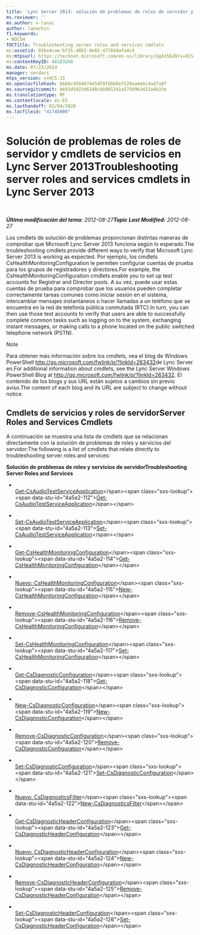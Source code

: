 ```yaml
---
title: 'Lync Server 2013: solución de problemas de roles de servidor y cmdlets de servicios'
ms.reviewer: ''
ms.author: v-lanac
author: lanachin
f1.keywords:
- NOCSH
TOCTitle: Troubleshooting server roles and services cmdlets
ms:assetid: 03be4cae-bf35-40b2-8e02-477b64afa4c9
ms:mtpsurl: https://technet.microsoft.com/en-us/library/Gg415628(v=OCS.15)
ms:contentKeyID: 48183268
ms.date: 07/23/2014
manager: serdars
mtps_version: v=OCS.15
ms.openlocfilehash: 6bb8c4504674e5459fbbb0e7529ea4e6c4ad7a8f
ms.sourcegitcommit: b693d5923d6240cbb865241a5750963423a4b33e
ms.translationtype: MT
ms.contentlocale: es-ES
ms.lasthandoff: 02/04/2020
ms.locfileid: "41745000"
---
```

<div data-xmlns="http://www.w3.org/1999/xhtml">

<div class="topic" data-xmlns="http://www.w3.org/1999/xhtml" data-msxsl="urn:schemas-microsoft-com:xslt" data-cs="http://msdn.microsoft.com/en-us/">

<div data-asp="http://msdn2.microsoft.com/asp">

# <a name="troubleshooting-server-roles-and-services-cmdlets-in-lync-server-2013"></a><span data-ttu-id="4a5a2-102">Solución de problemas de roles de servidor y cmdlets de servicios en Lync Server 2013</span><span class="sxs-lookup"><span data-stu-id="4a5a2-102">Troubleshooting server roles and services cmdlets in Lync Server 2013</span></span>

</div>

<div id="mainSection">

<div id="mainBody">

<span> </span>

<span data-ttu-id="4a5a2-103">_**Última modificación del tema:** 2012-08-27_</span><span class="sxs-lookup"><span data-stu-id="4a5a2-103">_**Topic Last Modified:** 2012-08-27_</span></span>

<span data-ttu-id="4a5a2-104">Los cmdlets de solución de problemas proporcionan distintas maneras de comprobar que Microsoft Lync Server 2013 funciona según lo esperado.</span><span class="sxs-lookup"><span data-stu-id="4a5a2-104">The troubleshooting cmdlets provide different ways to verify that Microsoft Lync Server 2013 is working as expected.</span></span> <span data-ttu-id="4a5a2-105">Por ejemplo, los cmdlets CsHealthMonitoringConfiguration le permiten configurar cuentas de prueba para los grupos de registradores y directores.</span><span class="sxs-lookup"><span data-stu-id="4a5a2-105">For example, the CsHealthMonitoringConfiguration cmdlets enable you to set up test accounts for Registrar and Director pools.</span></span> <span data-ttu-id="4a5a2-106">A su vez, puede usar estas cuentas de prueba para comprobar que los usuarios pueden completar correctamente tareas comunes como iniciar sesión en el sistema, intercambiar mensajes instantáneos o hacer llamadas a un teléfono que se encuentra en la red de telefonía pública conmutada (RTC).</span><span class="sxs-lookup"><span data-stu-id="4a5a2-106">In turn, you can then use those test accounts to verify that users are able to successfully complete common tasks such as logging on to the system, exchanging instant messages, or making calls to a phone located on the public switched telephone network (PSTN).</span></span>

<div>


> [!NOTE]
> <span data-ttu-id="4a5a2-107">Para obtener más información sobre los cmdlets, vea el&nbsp;blog de Windows PowerShell <A href="http://go.microsoft.com/fwlink/p/?linkid=263432">http://go.microsoft.com/fwlink/p/?linkId=263432</A>de Lync Server en.</span><span class="sxs-lookup"><span data-stu-id="4a5a2-107">For additional information about cmdlets, see the Lync Server&nbsp;Windows PowerShell Blog at <A href="http://go.microsoft.com/fwlink/p/?linkid=263432">http://go.microsoft.com/fwlink/p/?linkId=263432</A>.</span></span> <span data-ttu-id="4a5a2-108">El contenido de los blogs y sus URL están sujetos a cambios sin previo aviso.</span><span class="sxs-lookup"><span data-stu-id="4a5a2-108">The content of each blog and its URL are subject to change without notice.</span></span>



</div>

<div>

## <a name="server-roles-and-services-cmdlets"></a><span data-ttu-id="4a5a2-109">Cmdlets de servicios y roles de servidor</span><span class="sxs-lookup"><span data-stu-id="4a5a2-109">Server Roles and Services Cmdlets</span></span>

<span data-ttu-id="4a5a2-110">A continuación se muestra una lista de cmdlets que se relacionan directamente con la solución de problemas de roles y servicios del servidor:</span><span class="sxs-lookup"><span data-stu-id="4a5a2-110">The following is a list of cmdlets that relate directly to troubleshooting server roles and services:</span></span>

<span data-ttu-id="4a5a2-111">**Solución de problemas de roles y servicios de servidor**</span><span class="sxs-lookup"><span data-stu-id="4a5a2-111">**Troubleshooting Server Roles and Services**</span></span>

  - <span></span>  
    <span data-ttu-id="4a5a2-112">[Get-CsAudioTestServiceApplication](https://technet.microsoft.com/en-us/library/Gg412984(v=OCS.15))</span><span class="sxs-lookup"><span data-stu-id="4a5a2-112">[Get-CsAudioTestServiceApplication](https://technet.microsoft.com/en-us/library/Gg412984(v=OCS.15))</span></span>

  - <span></span>  
    <span data-ttu-id="4a5a2-113">[Set-CsAudioTestServiceApplication](https://technet.microsoft.com/en-us/library/Gg398907(v=OCS.15))</span><span class="sxs-lookup"><span data-stu-id="4a5a2-113">[Set-CsAudioTestServiceApplication](https://technet.microsoft.com/en-us/library/Gg398907(v=OCS.15))</span></span>

<!-- end list -->

  - <span></span>  
    <span data-ttu-id="4a5a2-114">[Get-CsHealthMonitoringConfiguration](https://technet.microsoft.com/en-us/library/Gg398667(v=OCS.15))</span><span class="sxs-lookup"><span data-stu-id="4a5a2-114">[Get-CsHealthMonitoringConfiguration](https://technet.microsoft.com/en-us/library/Gg398667(v=OCS.15))</span></span>

  - <span></span>  
    <span data-ttu-id="4a5a2-115">[Nuevo: CsHealthMonitoringConfiguration](https://technet.microsoft.com/en-us/library/Gg398718(v=OCS.15))</span><span class="sxs-lookup"><span data-stu-id="4a5a2-115">[New-CsHealthMonitoringConfiguration](https://technet.microsoft.com/en-us/library/Gg398718(v=OCS.15))</span></span>

  - <span></span>  
    <span data-ttu-id="4a5a2-116">[Remove-CsHealthMonitoringConfiguration](https://technet.microsoft.com/en-us/library/Gg425794(v=OCS.15))</span><span class="sxs-lookup"><span data-stu-id="4a5a2-116">[Remove-CsHealthMonitoringConfiguration](https://technet.microsoft.com/en-us/library/Gg425794(v=OCS.15))</span></span>

  - <span></span>  
    <span data-ttu-id="4a5a2-117">[Set-CsHealthMonitoringConfiguration](https://technet.microsoft.com/en-us/library/Gg425847(v=OCS.15))</span><span class="sxs-lookup"><span data-stu-id="4a5a2-117">[Set-CsHealthMonitoringConfiguration](https://technet.microsoft.com/en-us/library/Gg425847(v=OCS.15))</span></span>

<!-- end list -->

  - <span></span>  
    <span data-ttu-id="4a5a2-118">[Get-CsDiagnosticConfiguration](https://technet.microsoft.com/en-us/library/Gg413034(v=OCS.15))</span><span class="sxs-lookup"><span data-stu-id="4a5a2-118">[Get-CsDiagnosticConfiguration](https://technet.microsoft.com/en-us/library/Gg413034(v=OCS.15))</span></span>

  - <span></span>  
    <span data-ttu-id="4a5a2-119">[New-CsDiagnosticConfiguration](https://technet.microsoft.com/en-us/library/Gg398733(v=OCS.15))</span><span class="sxs-lookup"><span data-stu-id="4a5a2-119">[New-CsDiagnosticConfiguration](https://technet.microsoft.com/en-us/library/Gg398733(v=OCS.15))</span></span>

  - <span></span>  
    <span data-ttu-id="4a5a2-120">[Remove-CsDiagnosticConfiguration](https://technet.microsoft.com/en-us/library/Gg412853(v=OCS.15))</span><span class="sxs-lookup"><span data-stu-id="4a5a2-120">[Remove-CsDiagnosticConfiguration](https://technet.microsoft.com/en-us/library/Gg412853(v=OCS.15))</span></span>

  - <span></span>  
    <span data-ttu-id="4a5a2-121">[Set-CsDiagnosticConfiguration](https://technet.microsoft.com/en-us/library/Gg425734(v=OCS.15))</span><span class="sxs-lookup"><span data-stu-id="4a5a2-121">[Set-CsDiagnosticConfiguration](https://technet.microsoft.com/en-us/library/Gg425734(v=OCS.15))</span></span>

<!-- end list -->

  - <span></span>  
    <span data-ttu-id="4a5a2-122">[Nuevo: CsDiagnosticsFilter](https://technet.microsoft.com/en-us/library/Gg413009(v=OCS.15))</span><span class="sxs-lookup"><span data-stu-id="4a5a2-122">[New-CsDiagnosticsFilter](https://technet.microsoft.com/en-us/library/Gg413009(v=OCS.15))</span></span>

<!-- end list -->

  - <span></span>  
    <span data-ttu-id="4a5a2-123">[Get-CsDiagnosticHeaderConfiguration](https://technet.microsoft.com/en-us/library/Gg412774(v=OCS.15))</span><span class="sxs-lookup"><span data-stu-id="4a5a2-123">[Get-CsDiagnosticHeaderConfiguration](https://technet.microsoft.com/en-us/library/Gg412774(v=OCS.15))</span></span>

  - <span></span>  
    <span data-ttu-id="4a5a2-124">[Nuevo: CsDiagnosticHeaderConfiguration](https://technet.microsoft.com/en-us/library/Gg398350(v=OCS.15))</span><span class="sxs-lookup"><span data-stu-id="4a5a2-124">[New-CsDiagnosticHeaderConfiguration](https://technet.microsoft.com/en-us/library/Gg398350(v=OCS.15))</span></span>

  - <span></span>  
    <span data-ttu-id="4a5a2-125">[Remove-CsDiagnosticHeaderConfiguration](https://technet.microsoft.com/en-us/library/Gg398941(v=OCS.15))</span><span class="sxs-lookup"><span data-stu-id="4a5a2-125">[Remove-CsDiagnosticHeaderConfiguration](https://technet.microsoft.com/en-us/library/Gg398941(v=OCS.15))</span></span>

  - <span></span>  
    <span data-ttu-id="4a5a2-126">[Set-CsDiagnosticHeaderConfiguration](https://technet.microsoft.com/en-us/library/Gg399045(v=OCS.15))</span><span class="sxs-lookup"><span data-stu-id="4a5a2-126">[Set-CsDiagnosticHeaderConfiguration](https://technet.microsoft.com/en-us/library/Gg399045(v=OCS.15))</span></span>

</div>

</div>

<span> </span>

</div>

</div>

</div>

